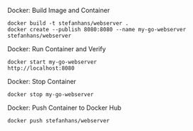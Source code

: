 Docker: Build Image and Container

    docker build -t stefanhans/webserver .
    docker create --publish 8080:8080 --name my-go-webserver stefanhans/webserver
    
Docker: Run Container and Verify

    docker start my-go-webserver
    http://localhost:8080
    
Docker: Stop Container

    docker stop my-go-webserver
    
Docker: Push Container to Docker Hub

    docker push stefanhans/webserver
    